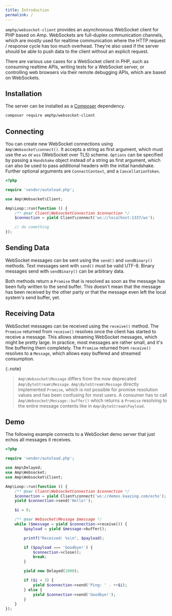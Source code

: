 ```yaml
---
title: Introduction
permalink: /
---
```

`amphp/websocket-client` provides an asynchronous WebSocket client for PHP based on Amp.
WebSockets are full-duplex communication channels, which are mostly used for realtime communication where the HTTP request / response cycle has too much overhead.
They're also used if the server should be able to push data to the client without an explicit request.

There are various use cases for a WebSocket client in PHP, such as consuming realtime APIs, writing tests for a WebSocket server, or controlling web browsers via their remote debugging APIs, which are based on WebSockets.

## Installation

The server can be installed as a [Composer](https://getcomposer.org/) dependency.

```bash
composer require amphp/websocket-client
```

## Connecting

You can create new WebSocket connections using `Amp\Websocket\connect()`.
It accepts a string as first argument, which must use the `ws` or `wss` (WebSocket over TLS) scheme.
`Options` can be specified by passing a `Handshake` object instead of a string as first argument, which can also be used to pass additional headers with the initial handshake.
Further optional arguments are `ConnectContext`, and a `CancellationToken`.

```php
<?php

require 'vendor/autoload.php';

use Amp\Websocket\Client;

Amp\Loop::run(function () {
    /** @var Client\WebsocketConnection $connection */
    $connection = yield Client\connect('ws://localhost:1337/ws');

    // do something
});
```

## Sending Data

WebSocket messages can be sent using the `send()` and `sendBinary()` methods.
Text messages sent with `send()` must be valid UTF-8.
Binary messages send with `sendBinary()` can be arbitrary data.

Both methods return a `Promise` that is resolved as soon as the message has been fully written to the send buffer. This doesn't mean that the message has been received by the other party or that the message even left the local system's send buffer, yet.

## Receiving Data

WebSocket messages can be received using the `receive()` method. The `Promise` returned from `receive()` resolves once the client has started to receive a message. This allows streaming WebSocket messages, which might be pretty large. In practice, most messages are rather small, and it's fine buffering them completely. The `Promise` returned from `receive()` resolves to a `Message`, which allows easy buffered and streamed consumption.

{:.note}
> `Amp\Websocket\Message` differs from the now deprecated `Amp\ByteStream\Message`.
> `Amp\ByteStream\Message` directly implemented `Promise`, which is not possible for promise resolution values and has been confusing for most users.
> A consumer has to call `Amp\Websocket\Message::buffer()` which returns a `Promise` resolving to the entire message contents like in `Amp\ByteStream\Payload`.

## Demo

The following example connects to a WebSocket demo server that just echos all messages it receives.

```php
<?php

require 'vendor/autoload.php';

use Amp\Delayed;
use Amp\Websocket;
use Amp\Websocket\Client;

Amp\Loop::run(function () {
    /** @var Client\WebsocketConnection $connection */
    $connection = yield Client\connect('ws://demos.kaazing.com/echo');
    yield $connection->send('Hello!');

    $i = 0;

    /** @var Websocket\Message $message */
    while ($message = yield $connection->receive()) {
        $payload = yield $message->buffer();

        printf("Received: %s\n", $payload);

        if ($payload === 'Goodbye!') {
            $connection->close();
            break;
        }

        yield new Delayed(1000);

        if ($i < 3) {
            yield $connection->send('Ping: ' . ++$i);
        } else {
            yield $connection->send('Goodbye!');
        }
    }
});
```
